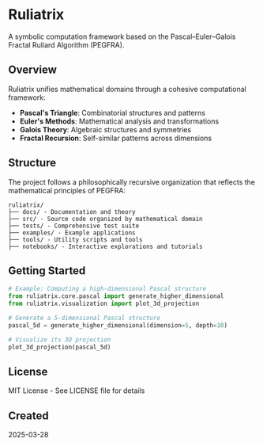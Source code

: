 # Ruliatrix

A symbolic computation framework based on the Pascal–Euler–Galois Fractal Ruliard Algorithm (PEGFRA).

## Overview

Ruliatrix unifies mathematical domains through a cohesive computational framework:

- **Pascal's Triangle**: Combinatorial structures and patterns
- **Euler's Methods**: Mathematical analysis and transformations
- **Galois Theory**: Algebraic structures and symmetries
- **Fractal Recursion**: Self-similar patterns across dimensions

## Structure

The project follows a philosophically recursive organization that reflects the mathematical principles
of PEGFRA:

```
ruliatrix/
├── docs/ - Documentation and theory
├── src/ - Source code organized by mathematical domain
├── tests/ - Comprehensive test suite
├── examples/ - Example applications
├── tools/ - Utility scripts and tools
├── notebooks/ - Interactive explorations and tutorials
```

## Getting Started

```python
# Example: Computing a high-dimensional Pascal structure
from ruliatrix.core.pascal import generate_higher_dimensional
from ruliatrix.visualization import plot_3d_projection

# Generate a 5-dimensional Pascal structure
pascal_5d = generate_higher_dimensional(dimension=5, depth=10)

# Visualize its 3D projection
plot_3d_projection(pascal_5d)
```

## License

MIT License - See LICENSE file for details

## Created

2025-03-28
